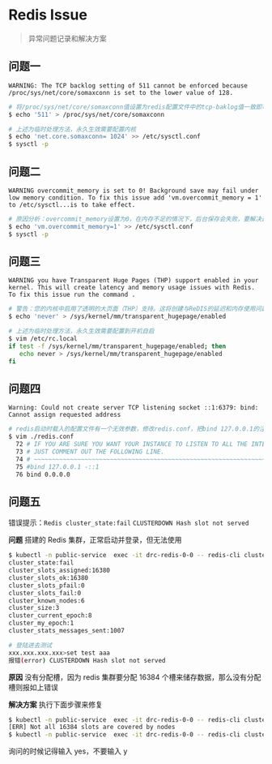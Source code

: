 # Redis Issue

> 异常问题记录和解决方案

## 问题一

`WARNING: The TCP backlog setting of 511 cannot be enforced because /proc/sys/net/core/somaxconn is set to the lower value of 128.`

```bash
# 将/proc/sys/net/core/somaxconn值设置为redis配置文件中的tcp-baklog值一致即可
$ echo '511' > /proc/sys/net/core/somaxconn

# 上述为临时处理方法，永久生效需要配置内核
$ echo 'net.core.somaxconn= 1024' >> /etc/sysctl.conf
$ sysctl -p
```

## 问题二

`WARNING overcommit_memory is set to 0! Background save may fail under low memory condition. To fix this issue add 'vm.overcommit_memory = 1' to /etc/sysctl...is to take effect.`

```bash
# 原因分析：overcommit_memory设置为0，在内存不足的情况下，后台保存会失败，要解决这个问题需要将此值改为1，然后重新加载，使其生效
$ echo 'vm.overcommit_memory=1' >> /etc/sysctl.conf 
$ sysctl -p
```

## 问题三

`WARNING you have Transparent Huge Pages (THP) support enabled in your kernel. This will create latency and memory usage issues with Redis. To fix this issue run the command .`

```bash
# 警告：您的内核中启用了透明的大页面（THP）支持。这将创建与ReDIS的延迟和内存使用问题。若要修复此问题，请运行命令“EngEng/mS/mL/mM/ExpListNo.HugPoIP/启用”为root，并将其添加到您的/etc/rc.local，以便在重新启动后保留设置。在禁用THP之后，必须重新启动redis。
$ echo 'never' > /sys/kernel/mm/transparent_hugepage/enabled

# 上述为临时处理方法，永久生效需要配置到开机自启
$ vim /etc/rc.local
if test -f /sys/kernel/mm/transparent_hugepage/enabled; then
   echo never > /sys/kernel/mm/transparent_hugepage/enabled
fi
```

## 问题四

`Warning: Could not create server TCP listening socket ::1:6379: bind: Cannot assign requested address`

```bash
# redis启动时载入的配置文件有一个无效参数，修改redis.conf，把bind 127.0.0.1的注释，并改成0
$ vim ./redis.conf
  72 # IF YOU ARE SURE YOU WANT YOUR INSTANCE TO LISTEN TO ALL THE INTERFACES
  73 # JUST COMMENT OUT THE FOLLOWING LINE.
  74 # ~~~~~~~~~~~~~~~~~~~~~~~~~~~~~~~~~~~~~~~~~~~~~~~~~~~~~~~~~~~~~~~~~~~~~~~~
  75 #bind 127.0.0.1 -::1
  76 bind 0.0.0.0
```

## 问题五

错误提示：`Redis cluster_state:fail`  `CLUSTERDOWN Hash slot not served`

**问题** 搭建的 Redis 集群，正常启动并登录，但无法使用

```bash
$ kubectl -n public-service  exec -it drc-redis-0-0 -- redis-cli cluster info
cluster_state:fail
cluster_slots_assigned:16380
cluster_slots_ok:16380
cluster_slots_pfail:0
cluster_slots_fail:0
cluster_known_nodes:6
cluster_size:3
cluster_current_epoch:8
cluster_my_epoch:1
cluster_stats_messages_sent:1007

# 登陆进去测试
xxx.xxx.xxx.xxx>set test aaa
报错(error) CLUSTERDOWN Hash slot not served
```

**原因** 没有分配槽，因为 redis 集群要分配 16384 个槽来储存数据，那么没有分配槽则报如上错误

**解决方案** 执行下面步骤来修复

```bash
$ kubectl -n public-service  exec -it drc-redis-0-0 -- redis-cli cluster check 127.0.0.1:6379
[ERR] Not all 16384 slots are covered by nodes
$ kubectl -n public-service  exec -it drc-redis-0-0 -- redis-cli cluster fix 127.0.0.1:6379
```

询问的时候记得输入 yes，不要输入 y